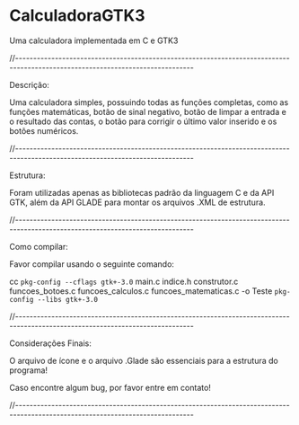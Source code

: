 # CalculadoraGTK3
Uma calculadora implementada em C e GTK3

//-------------------------------------------------------------------------------------------------------------------------------

Descrição:

Uma calculadora simples, possuindo todas as funções completas, como as funções matemáticas, botão de sinal negativo, botão de limpar a entrada e o resultado das contas, o botão para corrigir o último valor inserido e os botões numéricos.

//-------------------------------------------------------------------------------------------------------------------------------

Estrutura:

Foram utilizadas apenas as bibliotecas padrão da linguagem C e da API GTK, além da API GLADE para montar os arquivos .XML de estrutura.

//-------------------------------------------------------------------------------------------------------------------------------

Como compilar:

Favor compilar usando o seguinte comando: 

cc `pkg-config --cflags gtk+-3.0` main.c indice.h construtor.c funcoes_botoes.c funcoes_calculos.c funcoes_matematicas.c -o Teste `pkg-config --libs gtk+-3.0`

//-------------------------------------------------------------------------------------------------------------------------------

Considerações Finais:

O arquivo de ícone e o arquivo .Glade são essenciais para a estrutura do programa!

Caso encontre algum bug, por favor entre em contato!

//-------------------------------------------------------------------------------------------------------------------------------
